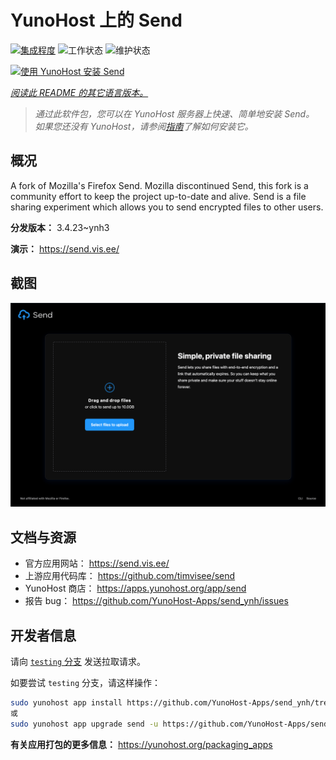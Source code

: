 <!--
注意：此 README 由 <https://github.com/YunoHost/apps/tree/master/tools/readme_generator> 自动生成
请勿手动编辑。
-->

# YunoHost 上的 Send

[![集成程度](https://dash.yunohost.org/integration/send.svg)](https://dash.yunohost.org/appci/app/send) ![工作状态](https://ci-apps.yunohost.org/ci/badges/send.status.svg) ![维护状态](https://ci-apps.yunohost.org/ci/badges/send.maintain.svg)

[![使用 YunoHost 安装 Send](https://install-app.yunohost.org/install-with-yunohost.svg)](https://install-app.yunohost.org/?app=send)

*[阅读此 README 的其它语言版本。](./ALL_README.md)*

> *通过此软件包，您可以在 YunoHost 服务器上快速、简单地安装 Send。*  
> *如果您还没有 YunoHost，请参阅[指南](https://yunohost.org/install)了解如何安装它。*

## 概况

A fork of Mozilla's Firefox Send. Mozilla discontinued Send, this fork is a community effort to keep the project up-to-date and alive.
Send is a file sharing experiment which allows you to send encrypted files to other users.


**分发版本：** 3.4.23~ynh3

**演示：** <https://send.vis.ee/>

## 截图

![Send 的截图](./doc/screenshots/screenshot.png)

## 文档与资源

- 官方应用网站： <https://send.vis.ee/>
- 上游应用代码库： <https://github.com/timvisee/send>
- YunoHost 商店： <https://apps.yunohost.org/app/send>
- 报告 bug： <https://github.com/YunoHost-Apps/send_ynh/issues>

## 开发者信息

请向 [`testing` 分支](https://github.com/YunoHost-Apps/send_ynh/tree/testing) 发送拉取请求。

如要尝试 `testing` 分支，请这样操作：

```bash
sudo yunohost app install https://github.com/YunoHost-Apps/send_ynh/tree/testing --debug
或
sudo yunohost app upgrade send -u https://github.com/YunoHost-Apps/send_ynh/tree/testing --debug
```

**有关应用打包的更多信息：** <https://yunohost.org/packaging_apps>
